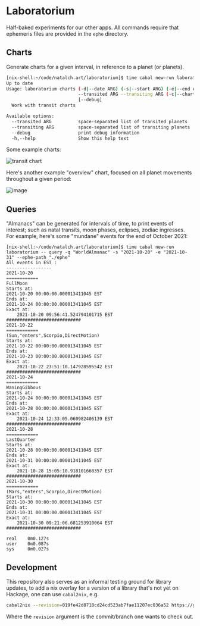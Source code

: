 # Laboratorium

Half-baked experiments for our other apps. All commands require that ephemeris files
are provided in the `ephe` directory.

## Charts

Generate charts for a given interval, in reference to a planet (or planets).

```sh
[nix-shell:~/code/natalch.art/laboratorium]$ time cabal new-run laboratorium  -- charts --help
Up to date
Usage: laboratorium charts (-d|--date ARG) (-s|--start ARG) (-e|--end ARG)
                           --transited ARG --transiting ARG (-c|--chart ARG) 
                           [--debug]
  Work with transit charts

Available options:
  --transited ARG          space-separated list of transited planets
  --transiting ARG         space-separated list of transiting planets
  --debug                  print debug information
  -h,--help                Show this help text

```

Some example charts:


![transit chart](https://user-images.githubusercontent.com/82133/127580799-a1b91f58-5f74-4587-bc9b-bef2baf2bb48.png)

Here's another example "overview" chart, focused on all planet movements throughout a given period:

![image](https://user-images.githubusercontent.com/82133/122154039-2044d280-ce32-11eb-8edb-5d051b2f4a5b.png)

## Queries

"Almanacs" can be generated for intervals of time, to print events of interest; such as natal transits, moon phases, eclipses, zodiac ingresses. For example, here's
some "mundane" events for the end of October 2021:

```
[nix-shell:~/code/natalch.art/laboratorium]$ time cabal new-run laboratorium -- query -q "WorldAlmanac" -s "2021-10-20" -e "2021-10-31" --ephe-path "./ephe"
All events in EST : 
----------------- 
2021-10-20
============
FullMoon
Starts at: 
2021-10-20 00:00:00.000013411045 EST
Ends at: 
2021-10-24 00:00:00.000013411045 EST
Exact at:
    2021-10-20 09:56:41.524794101715 EST
############################
2021-10-22
============
(Sun,"enters",Scorpio,DirectMotion)
Starts at: 
2021-10-22 00:00:00.000013411045 EST
Ends at: 
2021-10-23 00:00:00.000013411045 EST
Exact at:
    2021-10-22 23:51:10.147928595542 EST
############################
2021-10-24
============
WaningGibbous
Starts at: 
2021-10-24 00:00:00.000013411045 EST
Ends at: 
2021-10-28 00:00:00.000013411045 EST
Exact at:
    2021-10-24 12:33:05.060982406139 EST
############################
2021-10-28
============
LastQuarter
Starts at: 
2021-10-28 00:00:00.000013411045 EST
Ends at: 
2021-10-31 00:00:00.000013411045 EST
Exact at:
    2021-10-28 15:05:10.918101668357 EST
############################
2021-10-30
============
(Mars,"enters",Scorpio,DirectMotion)
Starts at: 
2021-10-30 00:00:00.000013411045 EST
Ends at: 
2021-10-31 00:00:00.000013411045 EST
Exact at:
    2021-10-30 09:21:06.681253910064 EST
############################

real    0m0.127s
user    0m0.087s
sys     0m0.027s
```

## Development

This repository also serves as an informal testing ground for library updates,
to add a nix overlay for a version of a library that's not yet on Hackage, one
can use `cabal2nix`, e.g.

```sh
cabal2nix --revision=019fe42d8718cd24cd523ab7fae11207ec036a52 https://github.com/lfborjas/swiss-ephemeris > nix/extra-pkgs/swiss-ephemeris.nix
```

Where the `revision` argument is the commit/branch one wants to check out.
